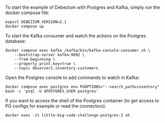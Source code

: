 To start the example of Debezium with Postgres and Kafka, simply run the docker compose file:

```
export DEBEZIUM_VERSION=2.1
docker compose up
```

To start the Kafka consumer and watch the actions on the Postgres database:

```
docker compose exec kafka /kafka/bin/kafka-console-consumer.sh \
    --bootstrap-server kafka:9092 \
    --from-beginning \
    --property print.key=true \
    --topic dbserver1.inventory.customers
```

Open the Postgres console to add commands to watch in Kafka:

```
docker compose exec postgres env PGOPTIONS="--search_path=inventory" bash -c 'psql -U $POSTGRES_USER postgres'
```

If you want to access the shell of the Postgres container (to get access to PG configs for example or read the connectors):

```
docker exec -it little-big-code-challenge-postgres-1 sh
```
